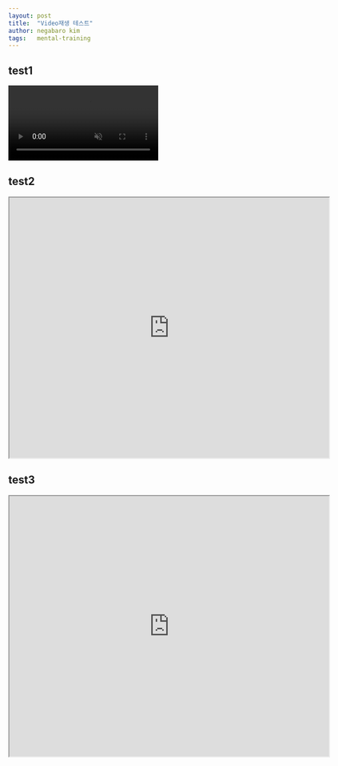 ```yaml
---
layout: post
title:  "Video재생 테스트"
author: negabaro kim
tags:	mental-training
---
```


## test1
<video autoplay muted playsinline src="https://www.youtube.com/watch?v=adLGHcj_fmA"></video>

## test2

<iframe width="640" height="520"
src="https://www.youtube.com/embed/adLGHcj_fmA">
</iframe>

## test3

<iframe width="640" height="520"
src="https://www.youtube.com/embed/adLGHcj_fmA">
</iframe>